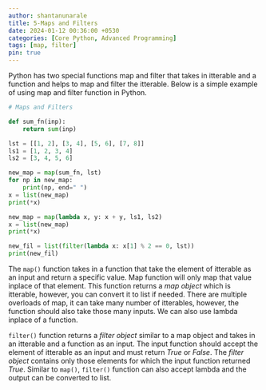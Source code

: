 ```yaml
---
author: shantanunarale
title: 5-Maps and Filters
date: 2024-01-12 00:36:00 +0530
categories: [Core Python, Advanced Programming]
tags: [map, filter]
pin: true
---
```


Python has two special functions map and filter that takes in itterable and a function and helps to map and filter the itterable. Below is a simple example of using map and filter function in Python.

```python
# Maps and Filters

def sum_fn(inp):
    return sum(inp)

lst = [[1, 2], [3, 4], [5, 6], [7, 8]]
ls1 = [1, 2, 3, 4]
ls2 = [3, 4, 5, 6]

new_map = map(sum_fn, lst)
for np in new_map:
    print(np, end=" ")
x = list(new_map)
print(*x)

new_map = map(lambda x, y: x + y, ls1, ls2)
x = list(new_map)
print(*x)

new_fil = list(filter(lambda x: x[1] % 2 == 0, lst))
print(new_fil)
```

The `map()` function takes in a function that take the element of itterable as an input and return a specific value. Map function will only map that value inplace of that element. This function returns a *map object* which is itterable, however, you can convert it to list if needed. There are multiple overloads of map, it can take many number of itterables, however, the function should also take those many inputs. We can also use lambda inplace of a function.

`filter()` function returns a *filter object* similar to a map object and takes in an itterable and a function as an input. The input function should accept the element of itterable as an input and must return *True* or *False*. The *filter object* contains only those elements for which the input function returned *True*. Similar to `map()`, `filter()` function can also accept lambda and the output can be converted to list.